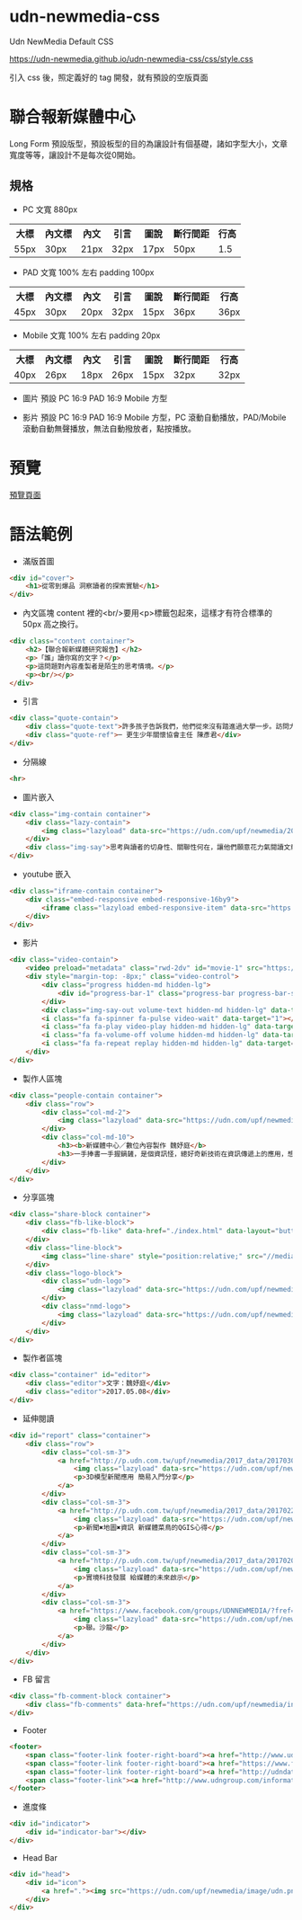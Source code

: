 # udn-newmedia-css
Udn NewMedia Default CSS

https://udn-newmedia.github.io/udn-newmedia-css/css/style.css

引入 css 後，照定義好的 tag 開發，就有預設的空版頁面

# 聯合報新媒體中心
Long Form 預設版型，預設板型的目的為讓設計有個基礎，諸如字型大小，文章寬度等等，讓設計不是每次從0開始。

## 規格

* PC
文寬 880px
<table>
    <tr>
        <th>大標</th>
        <th>內文標</th>
        <th>內文</th>
        <th>引言</th>
        <th>圖說</th>
        <th>斷行間距</th>
        <th>行高</th>
    </tr>
    <tr>
        <td>55px</td>
        <td>30px</td>
        <td>21px</td>
        <td>32px</td>
        <td>17px</td>
        <td>50px</td>
        <td>1.5</td>
    </tr>
</table>

* PAD
文寬 100% 左右 padding 100px
<table>
    <tr>
        <th>大標</th>
        <th>內文標</th>
        <th>內文</th>
        <th>引言</th>
        <th>圖說</th>
        <th>斷行間距</th>
        <th>行高</th>
    </tr>
    <tr>
        <td>45px</td>
        <td>30px</td>
        <td>20px</td>
        <td>32px</td>
        <td>15px</td>
        <td>36px</td>
        <td>36px</td>
    </tr>
</table>

* Mobile
文寬 100% 左右 padding 20px
<table>
    <tr>
        <th>大標</th>
        <th>內文標</th>
        <th>內文</th>
        <th>引言</th>
        <th>圖說</th>
        <th>斷行間距</th>
        <th>行高</th>
    </tr>
    <tr>
        <td>40px</td>
        <td>26px</td>
        <td>18px</td>
        <td>26px</td>
        <td>15px</td>
        <td>32px</td>
        <td>32px</td>
    </tr>
</table>

* 圖片
預設 PC 16:9 PAD 16:9 Mobile 方型

* 影片
預設 PC 16:9 PAD 16:9 Mobile 方型，PC 滾動自動播放，PAD/Mobile 滾動自動無聲播放，無法自動撥放者，點按播放。

# 預覽
[預覽頁面](https://udn-newmedia.github.io/udn-newmedia-css/)

# 語法範例

*   滿版首圖
```html
<div id="cover">
    <h1>從零到爆品 洞察讀者的探索實驗</h1>
</div>
```

*   內文區塊
content 裡的&lt;br/&gt;要用&lt;p&gt;標籤包起來，這樣才有符合標準的 50px 高之換行。
```html
<div class="content container">
    <h2>【聯合報新媒體研究報告】</h2>
    <p>「誰」讀你寫的文字？</p>
    <p>這問題對內容產製者是陌生的思考情境。</p>
    <p><br/></p>
</div>
```

*   引言
```html
<div class="quote-contain">
    <div class="quote-text">許多孩子告訴我們，他們從來沒有踏進過大學一步。訪問大學生，能拓展他們的認知，也會有一個前進的目標。</div>
    <div class="quote-ref">─ 更生少年關懷協會主任 陳彥君</div>
</div>
```

*   分隔線
```html
<hr>
```

*   圖片嵌入
```html
<div class="img-contain container">
    <div class="lazy-contain">
        <img class="lazyload" data-src="https://udn.com/upf/newmedia/2017_data/20170508_marketing/image/HackNTU2017.011.png">
    </div>
    <div class="img-say">思考與讀者的切身性、關聯性何在，讓他們願意花力氣閱讀文章？</div>
</div>
```

*   youtube 嵌入
```html
<div class="iframe-contain container">
    <div class="embed-responsive embed-responsive-16by9">
        <iframe class="lazyload embed-responsive-item" data-src="https://www.youtube.com/embed/V74AxCqOTvg?rel=0" frameborder="0" allowfullscreen></iframe>
    </div>
</div>
```

*   影片
```html
<div class="video-contain">
    <video preload="metadata" class="rwd-2dv" id="movie-1" src="https://udn.com/upf/newmedia/2017_data/hk_handover_20/video/video1.mp4" playsinline data-target="1"></video>
    <div style="margin-top: -8px;" class="video-control">
        <div class="progress hidden-md hidden-lg">
            <div id="progress-bar-1" class="progress-bar progress-bar-striped"></div>
        </div>
        <div class="img-say-out volume-text hidden-md hidden-lg" data-target="1">點按開聲音</div>
        <i class="fa fa-spinner fa-pulse video-wait" data-target="1"></i>
        <i class="fa fa-play video-play hidden-md hidden-lg" data-target="1"></i>
        <i class="fa fa-volume-off volume hidden-md hidden-lg" data-target="1"></i>
        <i class="fa fa-repeat replay hidden-md hidden-lg" data-target="1"></i>
    </div>
</div>
```

*   製作人區塊
```html
<div class="people-contain container">
    <div class="row">
        <div class="col-md-2">
            <img class="lazyload" data-src="https://udn.com/upf/newmedia/2017_data/20170508_marketing/image/pm.jpg">
        </div>
        <div class="col-md-10">
            <h3><b>新媒體中心／數位內容製作 魏妤庭</b>
            <h3>一手捧書一手握鍋鏟，是個資訊怪，總好奇新技術在資訊傳遞上的應用，想辦法讓報導更貼近讀者的需要。</h3>
        </div>
    </div>
</div>
```

*   分享區塊
```html
<div class="share-block container">
    <div class="fb-like-block">
		<div class="fb-like" data-href="./index.html" data-layout="button_count" data-action="like" data-size="small" data-show-faces="true" data-share="true"></div>
	</div>
	<div class="line-block">
		<img class="line-share" style="position:relative;" src="//media.line.me/img/button/zh-hant/84x20.png" width="86" height="22" alt="LINE分享給朋友">
	</div>
    <div class="logo-block">
        <div class="udn-logo">
            <img class="lazyload" data-src="https://udn.com/upf/newmedia/image/udn-logo.jpg">
        </div>
        <div class="nmd-logo">
            <img class="lazyload" data-src="https://udn.com/upf/newmedia/image/nmd-logo.png">
        </div>
    </div>
</div>
```

*   製作者區塊
```html
<div class="container" id="editor">
    <div class="editor">文字：魏妤庭</div>
    <div class="editor">2017.05.08</div>
</div>
```

*   延伸閱讀
```html
<div id="report" class="container">
    <div class="row">
        <div class="col-sm-3">
            <a href="http://p.udn.com.tw/upf/newmedia/2017_data/20170303_3dmedia/index.html" target="_blank">
                <img class="lazyload" data-src="https://udn.com/upf/newmedia/2017_data/20170508_marketing/image/3Dmodel.jpg">
                <p>3D模型新聞應用 簡易入門分享</p>
            </a>
        </div>
        <div class="col-sm-3">
            <a href="http://p.udn.com.tw/upf/newmedia/2017_data/20170222_maps/index.html" target="_blank">
                <img class="lazyload" data-src="https://udn.com/upf/newmedia/2017_data/20170508_marketing/image/maps.jpg">
                <p>新聞✖地圖✖資訊 新媒體菜鳥的QGIS心得</p>
            </a>
        </div>
        <div class="col-sm-3">
            <a href="http://p.udn.com.tw/upf/newmedia/2017_data/20170208_vrarmr2/index.html" target="_blank">
                <img class="lazyload" data-src="https://udn.com/upf/newmedia/2017_data/20170508_marketing/image/vr.jpg">
                <p>實境科技發展 給媒體的未來啟示</p>
            </a>
        </div>
        <div class="col-sm-3">
            <a href="https://www.facebook.com/groups/UDNNEWMEDIA/?fref=ts" target="_blank">
                <img class="lazyload" data-src="https://udn.com/upf/newmedia/2017_data/20170508_marketing/image/salon.jpg">
                <p>聯。沙龍</p>
            </a>
        </div>
    </div>
</div>
```

*   FB 留言
```html
<div class="fb-comment-block container">
    <div class="fb-comments" data-href="https://udn.com/upf/newmedia/index.html" data-numposts="5" data-width="100%"></div>
</div>
```

*   Footer
```html
<footer>
    <span class="footer-link footer-right-board"><a href="http://www.udngroup.com/" target="_blank">聯合報系</a></span>
    <span class="footer-link footer-right-board"><a href="https://www.facebook.com/udnplus" target="_blank">粉絲團</a></span>
    <span class="footer-link footer-right-board"><a href="http://udndata.com/udnauthority.html" target="_blank">新聞授權</a></span>
    <span class="footer-link"><a href="http://www.udngroup.com/information/privacy" target="_blank">隱私權聲明</a></span>
</footer>
```

*   進度條
```html
<div id="indicator">
	<div id="indicator-bar"></div>
</div>
```

*   Head Bar
```html
<div id="head">
    <div id="icon">
        <a href="."><img src="https://udn.com/upf/newmedia/image/udn.png"></a>
    </div>
</div>
```